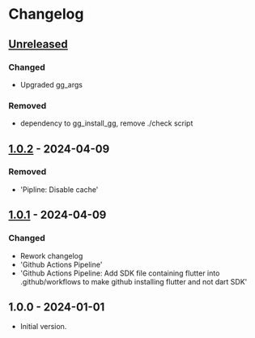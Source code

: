 # Changelog

## [Unreleased]

### Changed

- Upgraded gg\_args

### Removed

- dependency to gg\_install\_gg, remove ./check script

## [1.0.2] - 2024-04-09

### Removed

- 'Pipline: Disable cache'

## [1.0.1] - 2024-04-09

### Changed

- Rework changelog
- 'Github Actions Pipeline'
- 'Github Actions Pipeline: Add SDK file containing flutter into .github/workflows to make github installing flutter and not dart SDK'

## 1.0.0 - 2024-01-01

- Initial version.

[Unreleased]: https://github.com/inlavigo/gg_parse_stdout/compare/1.0.2...HEAD
[1.0.2]: https://github.com/inlavigo/gg_parse_stdout/compare/1.0.1...1.0.2
[1.0.1]: https://github.com/inlavigo/gg_parse_stdout/compare/1.0.0...1.0.1
